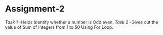 # Assignment-2
*Task 1*
-Helps Identify whether a number is Odd even.
*Task 2*
-Gives out the value of Sum of Integers from 1 to 50 Using For Loop.
